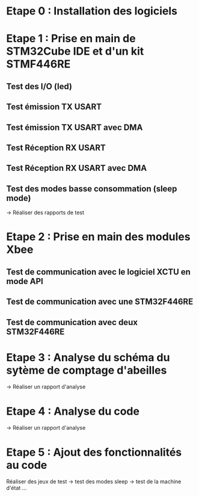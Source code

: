 # Etape 0 : Installation des logiciels

# Etape 1 : Prise en main de STM32Cube IDE et d'un kit STMF446RE
## Test des I/O (led)
## Test émission TX USART
## Test émission TX USART avec DMA
## Test Réception RX USART
## Test Réception RX USART avec DMA
## Test des modes basse consommation (sleep mode)
-> Réaliser des rapports de test

# Etape 2 : Prise en main des modules Xbee
## Test de communication avec le logiciel XCTU en mode API
## Test de communication avec une STM32F446RE
## Test de communication avec deux STM32F446RE


# Etape 3 : Analyse du schéma du sytème de comptage d'abeilles
-> Réaliser un rapport d'analyse



# Etape 4 : Analyse du code
-> Réaliser un rapport d'analyse

# Etape 5 : Ajout des fonctionnalités au code
Réaliser des jeux de test
-> test des modes sleep
-> test de la machine d'état
...


